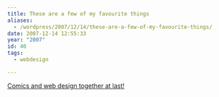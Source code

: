 ```yaml
---
title: These are a few of my favourite things
aliases:
  - /wordpress/2007/12/14/these-are-a-few-of-my-favourite-things/
date: 2007-12-14 12:55:33
year: "2007"
id: 40
tags:
  - webdesign

---
```


[Comics and web design together at last!](https://24ways.org/2007/underpants-over-my-trousers)
